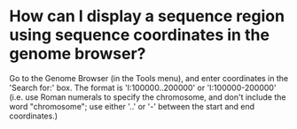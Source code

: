 # How can I display a sequence region using sequence coordinates in the genome browser?
<!-- pombase_categories: Genome Browser,Locating Genomic Regions,Querying/Searching,Sequence Retrieval -->

Go to the Genome Browser (in the Tools menu), and enter coordinates in
the 'Search for:' box. The format is 'I:100000..200000' or
'I:100000-200000' (i.e. use Roman numerals to specify the chromosome,
and don't include the word "chromosome"; use either '..' or '-' between
the start and end coordinates.)

